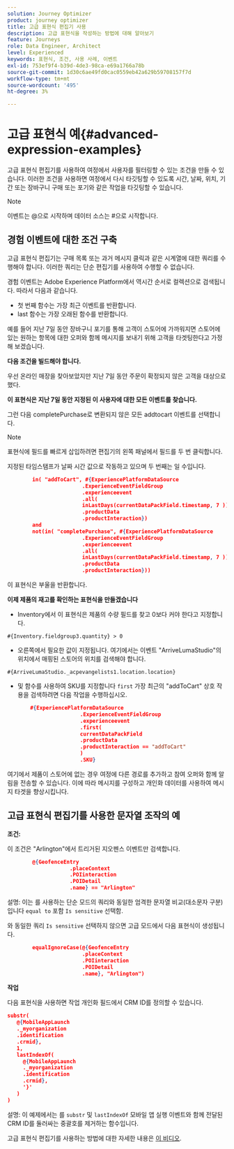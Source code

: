 ```yaml
---
solution: Journey Optimizer
product: journey optimizer
title: 고급 표현식 편집기 사용
description: 고급 표현식을 작성하는 방법에 대해 알아보기
feature: Journeys
role: Data Engineer, Architect
level: Experienced
keywords: 표현식, 조건, 사용 사례, 이벤트
exl-id: 753ef9f4-b39d-4de3-98ca-e69a1766a78b
source-git-commit: 1d30c6ae49fd0cac0559eb42a629b59708157f7d
workflow-type: tm+mt
source-wordcount: '495'
ht-degree: 3%

---
```


# 고급 표현식 예{#advanced-expression-examples}

고급 표현식 편집기를 사용하여 여정에서 사용자를 필터링할 수 있는 조건을 만들 수 있습니다. 이러한 조건을 사용하면 여정에서 다시 타깃팅할 수 있도록 시간, 날짜, 위치, 기간 또는 장바구니 구매 또는 포기와 같은 작업을 타깃팅할 수 있습니다.

>[!NOTE]
>
>이벤트는 @으로 시작하며 데이터 소스는 #으로 시작합니다.

## 경험 이벤트에 대한 조건 구축

고급 표현식 편집기는 구매 목록 또는 과거 메시지 클릭과 같은 시계열에 대한 쿼리를 수행해야 합니다. 이러한 쿼리는 단순 편집기를 사용하여 수행할 수 없습니다.

경험 이벤트는 Adobe Experience Platform에서 역시간 순서로 컬렉션으로 검색됩니다. 따라서 다음과 같습니다.

* 첫 번째 함수는 가장 최근 이벤트를 반환합니다.
* last 함수는 가장 오래된 함수를 반환합니다.

예를 들어 지난 7일 동안 장바구니 포기를 통해 고객이 스토어에 가까워지면 스토어에 있는 원하는 항목에 대한 오퍼와 함께 메시지를 보내기 위해 고객을 타겟팅한다고 가정해 보겠습니다.

**다음 조건을 빌드해야 합니다.**

우선 온라인 매장을 찾아보았지만 지난 7일 동안 주문이 확정되지 않은 고객을 대상으로 했다.

<!--**This expression looks for a specified value in a string value:**

`In (“addToCart”, #{field reference from experience event})`-->

**이 표현식은 지난 7일 동안 지정된 이 사용자에 대한 모든 이벤트를 찾습니다.**

그런 다음 completePurchase로 변환되지 않은 모든 addtocart 이벤트를 선택합니다.

>[!NOTE]
>
>표현식에 필드를 빠르게 삽입하려면 편집기의 왼쪽 패널에서 필드를 두 번 클릭합니다.

지정된 타임스탬프가 날짜 시간 값으로 작동하고 있으며 두 번째는 일 수입니다.

```json
        in( "addToCart", #{ExperiencePlatformDataSource
                        .ExperienceEventFieldGroup
                        .experienceevent
                        .all(
                        inLastDays(currentDataPackField.timestamp, 7 ))
                        .productData
                        .productInteraction})
        and
        not(in( "completePurchase", #{ExperiencePlatformDataSource
                        .ExperienceEventFieldGroup
                        .experienceevent
                        .all(
                        inLastDays(currentDataPackField.timestamp, 7 ))
                        .productData
                        .productInteraction}))
```

이 표현식은 부울을 반환합니다.

**이제 제품의 재고를 확인하는 표현식을 만들겠습니다**

* Inventory에서 이 표현식은 제품의 수량 필드를 찾고 0보다 커야 한다고 지정합니다.

`#{Inventory.fieldgroup3.quantity} > 0`

* 오른쪽에서 필요한 값이 지정됩니다. 여기에서는 이벤트 &quot;ArriveLumaStudio&quot;의 위치에서 매핑된 스토어의 위치를 검색해야 합니다.

`#{ArriveLumaStudio._acpevangelists1.location.location}`

* 및 함수를 사용하여 SKU를 지정합니다 `first` 가장 최근의 &quot;addToCart&quot; 상호 작용을 검색하려면 다음 작업을 수행하십시오.

  ```json
      #{ExperiencePlatformDataSource
                      .ExperienceEventFieldGroup
                      .experienceevent
                      .first(
                      currentDataPackField
                      .productData
                      .productInteraction == "addToCart"
                      )
                      .SKU}
  ```

여기에서 제품이 스토어에 없는 경우 여정에 다른 경로를 추가하고 참여 오퍼와 함께 알림을 전송할 수 있습니다. 이에 따라 메시지를 구성하고 개인화 데이터를 사용하여 메시지 타겟을 향상시킵니다.

## 고급 표현식 편집기를 사용한 문자열 조작의 예

**조건:**

이 조건은 &quot;Arlington&quot;에서 트리거된 지오펜스 이벤트만 검색합니다.

```json
        @{GeofenceEntry
                    .placeContext
                    .POIinteraction
                    .POIDetail
                    .name} == "Arlington"
```

설명: 이는 를 사용하는 단순 모드의 쿼리와 동일한 엄격한 문자열 비교(대소문자 구분)입니다 `equal to` 포함 `Is sensitive` 선택함.

와 동일한 쿼리 `Is sensitive` 선택하지 않으면 고급 모드에서 다음 표현식이 생성됩니다.

```json
        equalIgnoreCase(@{GeofenceEntry
                        .placeContext
                        .POIinteraction
                        .POIDetail
                        .name}, "Arlington")
```

**작업**

다음 표현식을 사용하면 작업 개인화 필드에서 CRM ID를 정의할 수 있습니다.

```json
substr(
   @{MobileAppLaunch
   ._myorganization
   .identification
   .crmid},
   1, 
   lastIndexOf(
     @{MobileAppLaunch
     ._myorganization
     .identification
     .crmid},
     '}'
   )
)
```

설명: 이 예제에서는 를 `substr` 및 `lastIndexOf` 모바일 앱 실행 이벤트와 함께 전달된 CRM ID를 둘러싸는 중괄호를 제거하는 함수입니다.

고급 표현식 편집기를 사용하는 방법에 대한 자세한 내용은 [이 비디오](https://experienceleague.adobe.com/docs/journey-optimizer-learn/tutorials/create-journeys/introduction-to-building-a-journey.html?lang=ko-KR).
